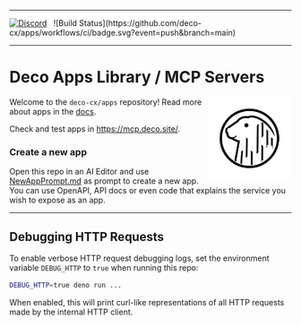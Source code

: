 <hr/> 
<a href="https://deco.cx/discord" target="_blank"><img alt="Discord" src="https://img.shields.io/discord/985687648595243068?label=Discord&color=7289da" /></a>
&nbsp;
![Build Status](https://github.com/deco-cx/apps/workflows/ci/badge.svg?event=push&branch=main)

<hr/>


# Deco **Apps** Library / MCP Servers

<img align="right" src="/assets/logo.svg" height="150px" alt="The Deco Framework logo: A capybara in its natural habitat">

Welcome to the `deco-cx/apps` repository!  Read more about apps in the [docs](https://www.deco.cx/docs/en/concepts/app).

Check and test apps in https://mcp.deco.site/.

### Create a new app

Open this repo in an AI Editor and use [NewAppPrompt.md](NewAppPrompt.md) as prompt to create a new app. You can use OpenAPI, API docs or even code that explains the service you wish to expose as an app.

---

## Debugging HTTP Requests

To enable verbose HTTP request debugging logs, set the environment variable `DEBUG_HTTP` to `true` when running this repo:

```sh
DEBUG_HTTP=true deno run ...
```

When enabled, this will print curl-like representations of all HTTP requests made by the internal HTTP client.

